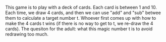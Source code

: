 This game is to play with a deck of cards. Each card is between 1 and 10. Each time, we draw 4 cards, and then we can use "add" and "sub" betwee them to calculate a target number t. Whoever first comes up with how to make the 4 cards t wins (if there is no way to get to t, we re-draw the 4 cards). The quesiton for the adult: what this magic number t is to avoid redrawing too much.